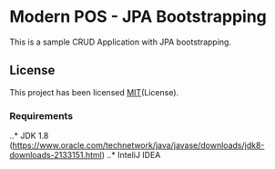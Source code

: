 # Modern POS - JPA Bootstrapping
This is a sample CRUD Application with JPA bootstrapping.


## License
This project has been licensed [MIT](https://github.com/prakashsl/jpahibernate-pos/blob/master/LICENSE)(License).

### Requirements
..* JDK 1.8  (https://www.oracle.com/technetwork/java/javase/downloads/jdk8-downloads-2133151.html)
..* InteliJ IDEA
